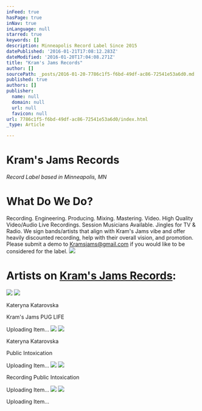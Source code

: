 ```yaml
---
inFeed: true
hasPage: true
inNav: true
inLanguage: null
starred: true
keywords: []
description: Minneapolis Record Label Since 2015
datePublished: '2016-01-21T17:08:12.283Z'
dateModified: '2016-01-20T17:04:08.271Z'
title: "Kram's Jams Records"
author: []
sourcePath: _posts/2016-01-20-7786c1f5-f6bd-49df-ac86-72541e53a6d0.md
published: true
authors: []
publisher:
  name: null
  domain: null
  url: null
  favicon: null
url: 7786c1f5-f6bd-49df-ac86-72541e53a6d0/index.html
_type: Article

---
```

# Kram's Jams Records

_Record Label based in Minneapolis, MN_

# What Do We Do? 

Recording. Engineering. Producing. Mixing. Mastering. Video. High Quality Video/Audio Live Recordings. Session Musicians Available. Jingles for TV & Radio. We sign bands/artists that align with Kram's Jams vibe and offer heavily discounted recording, help with their overall vision, and promotion. Please submit a demo to Kramsjams@gmail.com if you would like to be considered for the label.
![](https://s3-us-west-2.amazonaws.com/the-grid-img/p/68c8a27bb8aa8ee1846b437d5d272a0a4a8df3de.png)

# Artists on [Kram's Jams Records][0]:
![](https://s3-us-west-2.amazonaws.com/the-grid-img/p/cbc1fdf3fd09a96db189cfbf8a987e0d311ac19d.jpg)
![](https://imgflo.herokuapp.com/graph/vahj1ThiexotieMo/ee6b314cd3e1d82de5966e257a9c555e/passthrough.png?height=600&input=https%3A%2F%2Fs3-us-west-2.amazonaws.com%2Fthe-grid-img%2Fp%2F4ffe2e7898b1704fa5467af18e32e4d9e28383a1.png&width=599)

Kateryna Katarovska 

Kram's Jams PUG LIFE

Uploading Item...
![](https://s3-us-west-2.amazonaws.com/the-grid-img/p/d12c3d3cf0ca23e661dafb77d08963ead360c615.jpg)
![](https://imgflo.herokuapp.com/graph/vahj1ThiexotieMo/0214cc76594a1d0a89377f63fb578f05/passthrough.jpg?height=600&input=https%3A%2F%2Fs3-us-west-2.amazonaws.com%2Fthe-grid-img%2Fp%2F9c6c285253da409527f2fa2101d97e328c931ef2.jpg&width=598)

Kateryna Katarovska 

Public Intoxication

Uploading Item...
![](https://the-grid-user-content.s3-us-west-2.amazonaws.com/29334a2d-a5aa-4dfc-b744-5d7edeb5845e.jpg)
![](https://imgflo.herokuapp.com/graph/vahj1ThiexotieMo/7e2f427fe95304c2173d5924ba2086bf/passthrough.jpg?height=417&input=https%3A%2F%2Fs3-us-west-2.amazonaws.com%2Fthe-grid-img%2Fp%2Ff4378dc8c64ccc3740f79e97de66d33132e93879.jpg&width=750)

Recording Public Intoxication

Uploading Item...
![](https://the-grid-user-content.s3-us-west-2.amazonaws.com/4254dc20-ef79-4461-bcd1-506b31a9129b.jpg)
![](https://imgflo.herokuapp.com/graph/vahj1ThiexotieMo/0bd157d5027464e7175822f57a60404b/passthrough.jpg?height=600&input=https%3A%2F%2Fs3-us-west-2.amazonaws.com%2Fthe-grid-img%2Fp%2F89729537e9e337ce0607c4a617eb4689a9179ea7.jpg&width=600)

Uploading Item...

[0]: https://www.facebook.com/kramsjams/?fref=ts